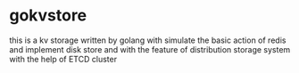 # gokvstore
this is a kv storage written by golang with simulate the basic action of redis and implement disk store and with the feature of distribution storage system with the help of ETCD cluster

